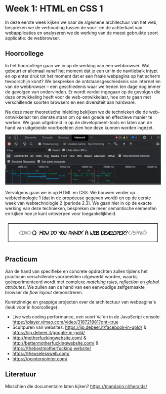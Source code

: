 # Week 1: HTML en CSS 1

In deze eerste week kijken we naar de algemene architectuur van het web, bespreken we de verhouding tussen de voor- en de achterkant van webapplicaties en analyseren we de werking van de meest gebruikte soort applicatie: de webbrowser.

## Hoorcollege

In het hoorcollege gaan we in op de werking van een webbrowser. Wat gebeurt er allemaal vanaf het moment dat je een url in de navitiebalk intypt en op enter druk tot het moment dat er een fraaie webpagina op het scherm tevoorschijn komt? We bespreken de ontstaansgeschiedenis van internet en van de webbrowser – een geschiedenis waar we heden ten dage nog immer de gevolgen van ondervinden. Er wordt verder ingegaan op de gevolgen die deze ontwikkeling heeft voor de web-ontwikkelaar, hoe om te gaan met verschillende soorten browsers en een diversiteit aan hardware.

Na deze meer theoretische inleiding bekijken we de technieken die de web-ontwikkelaar ten dienste staan om op een goede en effectieve manier te werken. We gaan uitgebreid in op de development-tools en laten aan de hand van uitgebeide voorbeelden zien hoe deze kunnen worden ingezet.

![De developer-tools in Google Chrome](../imgs/developer-tools.png)

Vervolgens gaan we in op HTML en CSS. We bouwen verder op webtechnologie 1 (dat in de propdeuse gegeven wordt) en op de eerste week van webtechnologie 2 (periode 2.3). We gaan hier in op de exacte werking van deze technieken, bespreken de meer semantische elementen en kijken hoe je kunt ontwerpen voor toegankelijkheid. 

![How do you annoy a web developer? xkcd 1144](../imgs/annoy.png)

 
## Practicum

Aan de hand van specifieke en concrete opdrachten zullen tijdens het practicum verschillende voorbeelden uitgewerkt worden, waarbij geëxperimenteerd wordt met complexe *matching rules*, *reflection* en *global attributes*. We zullen aan de hand van een eenvoudige zelfgemaakte browser de *flow layout* demonstreren.

Kunstzinnige en grappige projecten over de architectuur van webpagina's (leuk voor in hoorcollege):
- Live web coding performance, een soort VJ'en in de JavaScript console: https://player.vimeo.com/video/318721981?dnt=true
- Scultpuren van websites: https://jip.debeer.it/facebook-in-gold/ & https://jip.debeer.it/google-in-gold/
- http://motherfuckingwebsite.com/ & http://bettermotherfuckingwebsite.com/ & https://thebestmotherfucking.website/
- https://theuselessweb.com/
- https://pointerpointer.com/


## Literatuur

Misschien die documentaire laten kijken? 
https://mandarin.nl/heralds/
